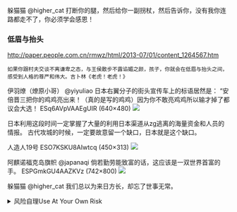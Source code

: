 躲猫猫
@higher_cat
打断你的腿，然后给你一副拐杖，然后告诉你，没有我你连路都走不了，你必须学会感恩！

### 低眉与抬头
http://paper.people.com.cn/rmwz/html/2013-07/01/content_1264567.htm

    如果你跟村夫交谈不离谦卑之态，与王侯散步不露谄媚之颜，孩子，你就会在低眉与抬头之间，感受到人格的尊严和伟大。吉卜林《老虎！老虎！》

伊羽燎（燎原小哥）
@yiyuliao
日本右翼分子的街头宣传车上的标语居然是：
“安倍晋三把你的鸡鸡亮出来！（真的是写的鸡鸡）因为你不敢亮鸡鸡所以输才掉了都议会大选！
ESq6AVpVAAEgUIR (640×480)
![](https://pbs.twimg.com/media/ESq6AVpVAAEgUIR?format=jpg&name=orig)

日本利用这段时间一定掌握了大量的利用日本渠道从zg逃离的海量资金和人员的情报。
古代攻城的时候，一定要故意留一个缺口，日本就是这个缺口。

人造人19号
ESO7KSKU8AIwtcq (450×313)
![](https://pbs.twimg.com/media/ESO7KSKU8AIwtcq?format=jpg&name=orig)

阿麒诺福克岛旗帜
@japanaqi
倘若勤劳能致富的话，这应该是一双世界首富的手。
ESPGmkGU4AAZKVz (742×800)
![](https://pbs.twimg.com/media/ESPGmkGU4AAZKVz?format=jpg&name=orig)

躲猫猫
@higher_cat
我们总以为来日方长，却忘了世事无常。

<details><summary>风险自理Use At Your Own Risk</summary>

伊羽燎（燎原小哥）
@yiyuliao
一切都是h魔的阴谋
ES-28NuUEAIBtFr (480×1280)
![](https://pbs.twimg.com/media/ES-28NuUEAIBtFr?format=jpg&name=orig)
</details>
